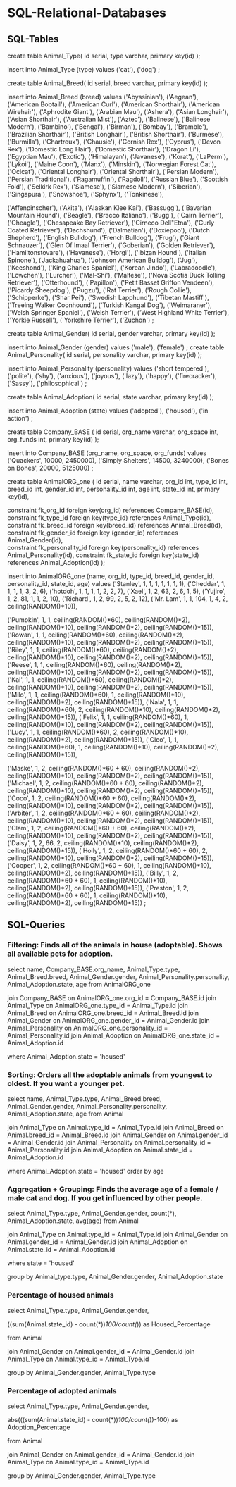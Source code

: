 # SQL-Relational-Databases
## SQL-Tables

create table Animal_Type( 
  id serial, 
  type varchar, 
  primary key(id) 
);

insert into Animal_Type (type) values 
('cat'),
('dog')
;

create table Animal_Breed( 
  id serial, 
  breed varchar, 
  primary key(id) 
);

insert into Animal_Breed (breed) values 
('Abyssinian'),
('Aegean'),
('American Bobtail'),
('American Curl'),
('American Shorthair'),
('American Wirehair'),
('Aphrodite Giant'),
('Arabian Mau'),
('Ashera'),
('Asian Longhair'),
('Asian Shorthair'),
('Australian Mist'),
('Aztec'),
('Balinese'),
('Balinese Modern'),
('Bambino'),
('Bengal'),
('Birman'),
('Bombay'),
('Bramble'),
('Brazilian Shorthair'),
('British Longhair'),
('British Shorthair'),
('Burmese'),
('Burmilla'),
('Chartreux'),
('Chausie'),
('Cornish Rex'),
('Cyprus'),
('Devon Rex'),
('Domestic Long Hair'),
('Domestic Shorthair'),
('Dragon Li'),
('Egyptian Mau'),
('Exotic'),
('Himalayan'),
('Javanese'),
('Korat'),
('LaPerm'),
('Lykoi'),
('Maine Coon'),
('Manx'),
('Minskin'),
('Norwegian Forest Cat'),
('Ocicat'),
('Oriental Longhair'),
('Oriental Shorthair'),
('Persian Modern'),
('Persian Traditional'),
('Ragamuffin'),
('Ragdoll'),
('Russian Blue'),
('Scottish Fold'),
('Selkirk Rex'),
('Siamese'),
('Siamese Modern'),
('Siberian'),
('Singapura'),
('Snowshoe'),
('Sphynx'),
('Tonkinese'),

('Affenpinscher'),
('Akita'),
('Alaskan Klee Kai'),
('Bassugg'),
('Bavarian Mountain Hound'),
('Beagle'),
('Bracco Italiano'),
('Bugg'),
('Cairn Terrier'),
('Cheagle'),
('Chesapeake Bay Retriever'),
('Cirneco Dell"Etna'),
('Curly Coated Retriever'),
('Dachshund'),
('Dalmatian'),
('Doxiepoo'),
('Dutch Shepherd'),
('English Bulldog'),
('French Bulldog'),
('Frug'),
('Giant Schnauzer'),
('Glen Of Imaal Terrier'),
('Goberian'),
('Golden Retriever'),
('Hamiltonstovare'),
('Havanese'),
('Horgi'),
('Ibizan Hound'),
('Italian Spinone'),
('Jackahuahua'),
('Johnson American Bulldog'),
('Jug'),
('Keeshond'),
('King Charles Spaniel'),
('Korean Jindo'),
('Labradoodle'),
('Löwchen'),
('Lurcher'),
('Mal-Shi'),
('Maltese'),
('Nova Scotia Duck Tolling Retriever'),
('Otterhound'),
('Papillon'),
('Petit Basset Griffon Vendeen'),
('Picardy Sheepdog'),
('Pugzu'),
('Rat Terrier'),
('Rough Collie'),
('Schipperke'),
('Shar Pei'),
('Swedish Lapphund'),
('Tibetan Mastiff'),
('Treeing Walker Coonhound'),
('Turkish Kangal Dog'),
('Weimaraner'),
('Welsh Springer Spaniel'),
('Welsh Terrier'),
('West Highland White Terrier'),
('Yorkie Russell'),
('Yorkshire Terrier'),
('Zuchon')
;

create table Animal_Gender( 
  id serial, 
  gender varchar, 
  primary key(id) 
);

 insert into Animal_Gender (gender) values
 ('male'),
 ('female')
 ;
create table Animal_Personality( 
  id serial, 
  personality varchar, 
  primary key(id) 
);

insert into Animal_Personality (personality) values 
('short tempered'), 
('polite'), 
('shy'), 
('anxious'), 
('joyous'), 
('lazy'),
('happy'),
('firecracker'),
('Sassy'),
('philosophical')
;

create table Animal_Adoption(
  id serial,
  state varchar,
  primary key(id)
  );
  
 insert into Animal_Adoption (state) values
 ('adopted'),
 ('housed'),
 ('in action')
 ;
 
 create table Company_BASE (
  id serial,
  org_name varchar,
  org_space int,
  org_funds int,
  primary key(id)
  );
  
  insert into Company_BASE (org_name, org_space, org_funds) values
  ('Quackers', 10000, 2450000),
  ('Simply Shelters', 14500, 3240000),
  ('Bones on Bones', 20000, 5125000)
  ;

create table AnimalORG_one ( 
  id serial,
  name varchar,
  org_id int,
  type_id int,
  breed_id int,
  gender_id int, 
  personality_id int, 
  age int, 
  state_id int,
  primary key(id),
  
  constraint fk_org_id foreign key(org_id) references Company_BASE(id),
  constraint fk_type_id foreign key(type_id) references Animal_Type(id),
  constraint fk_breed_id foreign key(breed_id) references Animal_Breed(id),
  constraint fk_gender_id foreign key (gender_id) references Animal_Gender(id),       
  constraint fk_personality_id foreign key(personality_id) references Animal_Personality(id),
  constraint fk_state_id foreign key(state_id) references Animal_Adoption(id)
  );


insert into AnimalORG_one (name, org_id, type_id, breed_id, gender_id, personality_id, state_id, age) values 
('Stanley', 1, 1, 1, 1, 1, 1, 1),
('Cheddar', 1, 1, 1, 1, 3, 2, 6),
('hotdoh', 1, 1, 1, 1, 2, 2, 7),
('Xael', 1, 2, 63, 2, 6, 1, 5),
('Yujiro', 1, 2, 81, 1, 1, 2, 10),
('Richard', 1, 2, 99, 2, 5, 2, 12),
('Mr. Lam', 1, 1, 104, 1, 4, 2, ceiling(RANDOM()*10)),

('Pumpkin', 1, 1, ceiling(RANDOM()*60), ceiling(RANDOM()*2), ceiling(RANDOM()*10), ceiling(RANDOM()*2), ceiling(RANDOM()*15)),
('Rowan', 1, 1, ceiling(RANDOM()*60), ceiling(RANDOM()*2), ceiling(RANDOM()*10), ceiling(RANDOM()*2), ceiling(RANDOM()*15)),
('Riley', 1, 1, ceiling(RANDOM()*60), ceiling(RANDOM()*2), ceiling(RANDOM()*10), ceiling(RANDOM()*2), ceiling(RANDOM()*15)),
('Reese', 1, 1, ceiling(RANDOM()*60), ceiling(RANDOM()*2), ceiling(RANDOM()*10), ceiling(RANDOM()*2), ceiling(RANDOM()*15)),
('Kai', 1, 1, ceiling(RANDOM()*60), ceiling(RANDOM()*2), ceiling(RANDOM()*10), ceiling(RANDOM()*2), ceiling(RANDOM()*15)),
('Milo', 1, 1, ceiling(RANDOM()*60), 1, ceiling(RANDOM()*10), ceiling(RANDOM()*2), ceiling(RANDOM()*15)),
('Nala', 1, 1, ceiling(RANDOM()*60), 2, ceiling(RANDOM()*10), ceiling(RANDOM()*2), ceiling(RANDOM()*15)),
('Felix', 1, 1, ceiling(RANDOM()*60), 1, ceiling(RANDOM()*10), ceiling(RANDOM()*2), ceiling(RANDOM()*15)),
('Lucy', 1, 1, ceiling(RANDOM()*60), 2, ceiling(RANDOM()*10), ceiling(RANDOM()*2), ceiling(RANDOM()*15)),
('Cleo', 1, 1, ceiling(RANDOM()*60), 1, ceiling(RANDOM()*10), ceiling(RANDOM()*2), ceiling(RANDOM()*15)),

('Maske', 1, 2, ceiling(RANDOM()*60 + 60), ceiling(RANDOM()*2), ceiling(RANDOM()*10), ceiling(RANDOM()*2), ceiling(RANDOM()*15)),
('Michael', 1, 2, ceiling(RANDOM()*60 + 60), ceiling(RANDOM()*2), ceiling(RANDOM()*10), ceiling(RANDOM()*2), ceiling(RANDOM()*15)),
('Coco', 1, 2, ceiling(RANDOM()*60 + 60), ceiling(RANDOM()*2), ceiling(RANDOM()*10), ceiling(RANDOM()*2), ceiling(RANDOM()*15)),
('Arbiter', 1, 2, ceiling(RANDOM()*60 + 60), ceiling(RANDOM()*2), ceiling(RANDOM()*10), ceiling(RANDOM()*2), ceiling(RANDOM()*15)),
('Clam', 1, 2, ceiling(RANDOM()*60 + 60), ceiling(RANDOM()*2), ceiling(RANDOM()*10), ceiling(RANDOM()*2), ceiling(RANDOM()*15)),
('Daisy', 1, 2, 66, 2, ceiling(RANDOM()*10), ceiling(RANDOM()*2), ceiling(RANDOM()*15)),
('Holly', 1, 2, ceiling(RANDOM()*60 + 60), 2, ceiling(RANDOM()*10), ceiling(RANDOM()*2), ceiling(RANDOM()*15)),
('Cooper', 1, 2, ceiling(RANDOM()*60 + 60), 1, ceiling(RANDOM()*10), ceiling(RANDOM()*2), ceiling(RANDOM()*15)),
('Billy', 1, 2, ceiling(RANDOM()*60 + 60), 1, ceiling(RANDOM()*10), ceiling(RANDOM()*2), ceiling(RANDOM()*15)),
('Preston', 1, 2, ceiling(RANDOM()*60 + 60), 1, ceiling(RANDOM()*10), ceiling(RANDOM()*2), ceiling(RANDOM()*15))
;

## SQL-Queries 
### Filtering: Finds all of the animals in house (adoptable). Shows all available pets for adoption.
select name, Company_BASE.org_name, Animal_Type.type, Animal_Breed.breed, Animal_Gender.gender, Animal_Personality.personality, Animal_Adoption.state, age from AnimalORG_one

join Company_BASE on AnimalORG_one.org_id = Company_BASE.id
join Animal_Type on AnimalORG_one.type_id = Animal_Type.id
join Animal_Breed on AnimalORG_one.breed_id = Animal_Breed.id
join Animal_Gender on AnimalORG_one.gender_id = Animal_Gender.id
join Animal_Personality on AnimalORG_one.personality_id = Animal_Personality.id
join Animal_Adoption on AnimalORG_one.state_id = Animal_Adoption.id

where Animal_Adoption.state = 'housed'

### Sorting: Orders all the adoptable animals from youngest to oldest. If you want a younger pet.
select name, Animal_Type.type, Animal_Breed.breed, Animal_Gender.gender, Animal_Personality.personality, Animal_Adoption.state, age from Animal

join Animal_Type on Animal.type_id = Animal_Type.id
join Animal_Breed on Animal.breed_id = Animal_Breed.id
join Animal_Gender on Animal.gender_id = Animal_Gender.id
join Animal_Personality on Animal.personality_id = Animal_Personality.id
join Animal_Adoption on Animal.state_id = Animal_Adoption.id

where Animal_Adoption.state = 'housed'
order by age

### Aggregation + Grouping: Finds the average age of a female / male cat and dog. If you get influenced by other people.

select Animal_Type.type, Animal_Gender.gender, count(*), Animal_Adoption.state, avg(age) from Animal

join Animal_Type on Animal.type_id = Animal_Type.id
join Animal_Gender on Animal.gender_id = Animal_Gender.id
join Animal_Adoption on Animal.state_id = Animal_Adoption.id

where state = 'housed'

group by Animal_type.type, Animal_Gender.gender, Animal_Adoption.state

### Percentage of housed animals

select Animal_Type.type, Animal_Gender.gender, 

((sum(Animal.state_id) - count(*))*100/count(*)) as Housed_Percentage

from Animal

join Animal_Gender on Animal.gender_id = Animal_Gender.id
join Animal_Type on Animal.type_id = Animal_Type.id


group by  Animal_Gender.gender, Animal_Type.type

### Percentage of adopted animals

select Animal_Type.type, Animal_Gender.gender, 

abs(((sum(Animal.state_id) - count(*))*100/count(*))-100) as Adoption_Percentage

from Animal

join Animal_Gender on Animal.gender_id = Animal_Gender.id
join Animal_Type on Animal.type_id = Animal_Type.id


group by  Animal_Gender.gender, Animal_Type.type
